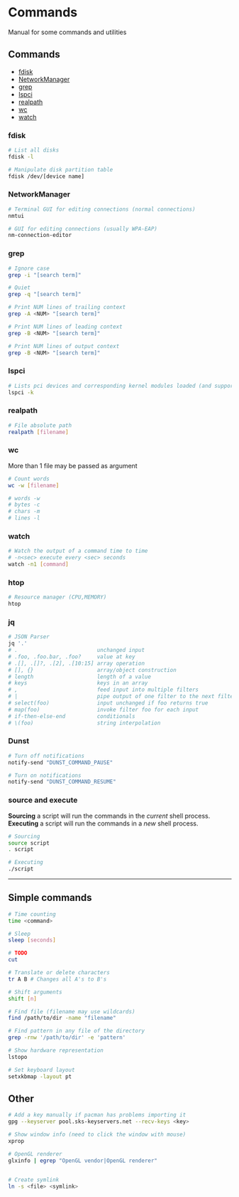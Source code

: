 # Commands

Manual for some commands and utilities 

## Commands
- [fdisk](#fdisk)
- [NetworkManager](#NetworkManager)
- [grep](#grep)
- [lspci](#lspci)
- [realpath](#realpath)
- [wc](#wc)
- [watch](#watch)

### fdisk
```bash
# List all disks
fdisk -l

# Manipulate disk partition table
fdisk /dev/[device name]
```

### NetworkManager
```bash
# Terminal GUI for editing connections (normal connections)
nmtui

# GUI for editing connections (usually WPA-EAP)
nm-connection-editor
```


### grep
```bash
# Ignore case
grep -i "[search term]"

# Quiet
grep -q "[search term]"

# Print NUM lines of trailing context
grep -A <NUM> "[search term]"

# Print NUM lines of leading context
grep -B <NUM> "[search term]"

# Print NUM lines of output context
grep -B <NUM> "[search term]"
```

### lspci
```bash
# Lists pci devices and corresponding kernel modules loaded (and supported ones)
lspci -k
```

### realpath
```bash
# File absolute path
realpath [filename]
```

### wc
More than 1 file may be passed as argument
```bash
# Count words
wc -w [filename]

# words -w
# bytes -c
# chars -m
# lines -l
```

### watch
```bash
# Watch the output of a command time to time
# -n<sec> execute every <sec> seconds
watch -n1 [command]
```

### htop
```bash
# Resource manager (CPU,MEMORY)
htop
```

### jq
```bash
# JSON Parser
jq '.'
# .                         unchanged input
# .foo, .foo.bar, .foo?     value at key
# .[], .[]?, .[2], .[10:15] array operation
# [], {}                    array/object construction
# length                    length of a value
# keys                      keys in an array
# ,                         feed input into multiple filters
# |                         pipe output of one filter to the next filter
# select(foo)               input unchanged if foo returns true
# map(foo)                  invoke filter foo for each input
# if-then-else-end          conditionals
# \(foo)                    string interpolation
```

### Dunst
```bash
# Turn off notifications
notify-send "DUNST_COMMAND_PAUSE"

# Turn on notifications
notify-send "DUNST_COMMAND_RESUME"
```


### source and execute

**Sourcing** a script will run the commands in the _current_ shell process. <br/>
**Executing** a script will run the commands in a _new_ shell process.

```bash
# Sourcing
source script
. script

# Executing
./script
```

___
## Simple commands
```bash
# Time counting
time <command>

# Sleep
sleep [seconds]

# TODO
cut

# Translate or delete characters
tr A B # Changes all A's to B's

# Shift arguments
shift [n]

# Find file (filename may use wildcards)
find /path/to/dir -name "filename"

# Find pattern in any file of the directory
grep -rnw '/path/to/dir' -e 'pattern'

# Show hardware representation
lstopo

# Set keyboard layout
setxkbmap -layout pt
```

## Other
```bash
# Add a key manually if pacman has problems importing it
gpg --keyserver pool.sks-keyservers.net --recv-keys <key>

# Show window info (need to click the window with mouse)
xprop

# OpenGL renderer
glxinfo | egrep "OpenGL vendor|OpenGL renderer"


# Create symlink
ln -s <file> <symlink>
```
